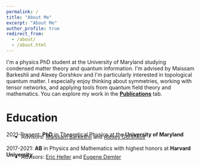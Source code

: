 ```yaml
---
permalink: /
title: "About Me"
excerpt: "About Me" 
author_profile: true
redirect_from: 
  - /about/
  - /about.html
---
```

I'm a physics PhD student at the University of Maryland studying condensed matter theory and quantum information. I'm advised by Maissam Barkeshli and Alexey Gorshkov and I'm particularly interested in topological quantum matter. I especially enjoy thinking about symmetries, working with tensor networks, and applying tools from quantum field theory and mathematics. You can explore my work in the [**Publications**](https://fechisin.github.io/publications/) tab.

<style>
ul, ol {
  margin-top: -25px;
  padding-left: 40px;
}
</style>

Education 
======
2021-Present: **PhD** in Theoretical Physics at the **University of Maryland**
* Advisors: [Maissam Barkeshli](https://www.mbarkeshli.com/home) and [Alexey Gorshkov](https://groups.jqi.umd.edu/gorshkov/)

2017-2021: **AB** in Physics and Mathematics with highest honors at **Harvard University**
* Advisors: [Eric Heller](https://www.physics.harvard.edu/people/facpages/heller) and [Eugene Demler](https://www.phys.ethz.ch/the-department/people/person-detail.MjE0OTUw.TGlzdC84NDUsMTE3MjU5OTI5OQ==.html)

<!-- How did I get here?
======
I grew up in a small town outside of Roanoke, Virginia.<!--My journey in physics began with some awesome teachers at the [Roanoke Valley Governor's School](https://www.rvgs.k12.va.us/), a half-day STEM magnet high school I commuted to each morning for half of my classes.-->
<!-- As an undergrad at Harvard College, I worked with [Eric Heller](https://www.physics.harvard.edu/people/facpages/heller) on semiclassical descriptions of scattering from thermal crystals and [Eugene Demler](https://www.phys.ethz.ch/the-department/people/person-detail.MjE0OTUw.TGlzdC84NDUsMTE3MjU5OTI5OQ==.html) on magnon scattering in thin films. 

During my senior year, I was the Co-President of the Harvard-Radcliffe Society of Physics Students. We launched a series of undergrad-orientied conversations with physicists from academia and industry called <em>Chilloquium</em>, the recordings of which are still [available online](https://www.youtube.com/@harvardsps6651/playlists). -->

<!-- <details>
<summary>How do I dropdown?</summary>
<br>
This is how you dropdown.
</details> -->
